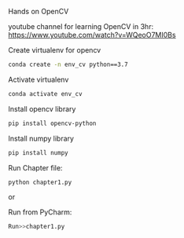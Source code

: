 Hands on OpenCV

youtube channel for learning OpenCV in 3hr:
https://www.youtube.com/watch?v=WQeoO7MI0Bs

Create virtualenv for opencv
```bash
conda create -n env_cv python==3.7
```

Activate virtualenv
```bash
conda activate env_cv
```

Install opencv library
```bash
pip install opencv-python
```


Install numpy library
```bash
pip install numpy
```


Run Chapter file:
```bash
python chapter1.py
```

or

Run from PyCharm:
```bash
Run>>chapter1.py
```

